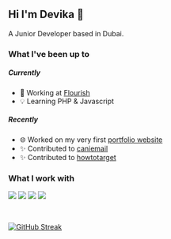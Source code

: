 ## Hi I'm Devika 👋

A Junior Developer based in Dubai.


### What I've been up to
##### Currently
- 🏢 Working at [Flourish](https://flourishworld.com/)
- 💡 Learning PHP & Javascript


##### Recently
- 🌐 Worked on my very first [portfolio website](https://www.devika-sujith.dev/)
- ✨ Contributed to [caniemail](https://www.caniemail.com/news/2022-09-29-september-updates/)
- ✨ Contributed to [howtotarget](https://howtotarget.email/#2022-08-15-seznam.cz)


### What I work with
![](https://shields.io/badge/HTML5-flat?logo=html5&style=flat&color=151515)
![](https://shields.io/badge/CSS3-flat?logo=css3&style=flat&color=151515)
![](https://shields.io/badge/Javascript-flat?logo=javascript&style=flat&color=151515)
![](https://shields.io/badge/PHP-flat?logo=php&style=flat&color=151515)

<br>

[![GitHub Streak](https://streak-stats.demolab.com?user=DCoder18&theme=black-ice&hide_border=true&border_radius=4.4&date_format=M%20j%5B%2C%20Y%5D)](https://git.io/streak-stats)
